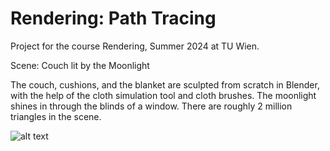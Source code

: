 Rendering: Path Tracing
===

Project for the course Rendering, Summer 2024 at TU Wien.

Scene:
Couch lit by the Moonlight

The couch, cushions, and the blanket are sculpted from scratch in Blender, with the help of the cloth simulation tool and cloth brushes.
The moonlight shines in through the blinds of a window.
There are roughly 2 million triangles in the scene.

![alt text](https://github.com/arianetemadi/renderingS24/blob/main/scene_arian_etemadi.png)
